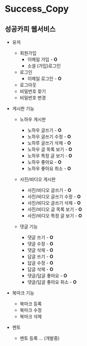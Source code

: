# Success_Copy

## 성공카피 웹서비스

- 유저
  - 회원가입
    - 이메일 가입 - **O**
    - 소셜 (가입)로그인
  - 로그인
    - 이메일 로그인 - **O**
  - 로그아웃
  - 비밀번호 찾기
  - 비밀번호 변경 

- 게시판 기능
  - 노하우 게시판
    - 노하우 글쓰기 - **O**
    - 노하우 글쓰기 수정 - **O**
    - 노하루 글쓰기 삭제 - **O**
    - 노하우 글 목록 보기 - **O**
    - 노하우 특정 글 보기 - **O**
    - 노하우 좋아요 - **O**
    - 노하우 좋아요 취소 - **O**

  - 사진/비디오 게시판
    - 사진/비디오 글쓰기 - **O**
    - 사진/비디오 글쓰기 수정 - **O**
    - 사진/비디오 글쓰기 삭제 - **O**
    - 사진/비디오 글 목록 보기 - **O**
    - 사진/비디오 특정 글 보기 - **O**

  - 댓글 기능  
    - 댓글 쓰기 - **O**
    - 댓글 수정 - **O**
    - 댓글 삭제 - **O**
    - 답글 쓰기 - **O**
    - 답글 수정 - **O**
    - 답글 삭제 - **O**
    - 댓글/답글 좋아요 - **O**
    - 댓글/답글 좋아요 취소 - **O**

- 북마크 기능
  - 북마크 등록
  - 북마크 수정
  - 북마크 삭제

- 멘토
  - 멘토 등록
  ... (개발중)